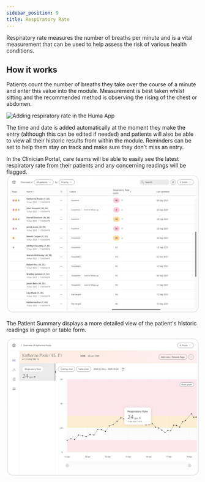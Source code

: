 ```yaml
---
sidebar_position: 9
title: Respiratory Rate
---
```


Respiratory rate measures the number of breaths per minute and is a vital measurement that can be used to help assess the risk of various health conditions. 

## How it works

Patients count the number of breaths they take over the course of a minute and enter this value into the module. Measurement is best taken whilst sitting and the recommended method is observing the rising of the chest or abdomen.

![Adding respiratory rate in the Huma App](./assets/respiratory-rate.png)

The time and date is added automatically at the moment they make the entry (although this can be edited if needed) and patients will also be able to view all their historic results from within the module. Reminders can be set to help them stay on track and make sure they don't miss an entry.

In the Clinician Portal, care teams will be able to easily see the latest respiratory rate from their patients and any concerning readings will be flagged.  
![Viewing a Patient's respiratory rate in the Clinician Portal](./assets/cp-patient-list-respiratory-rate.png)

The Patient Summary displays a more detailed view of the patient's historic readings in graph or table form.

![Viewing a Patient's respiratory rate in the Clinician Portal](./assets/cp-module-details-respiratory-rate.png)
